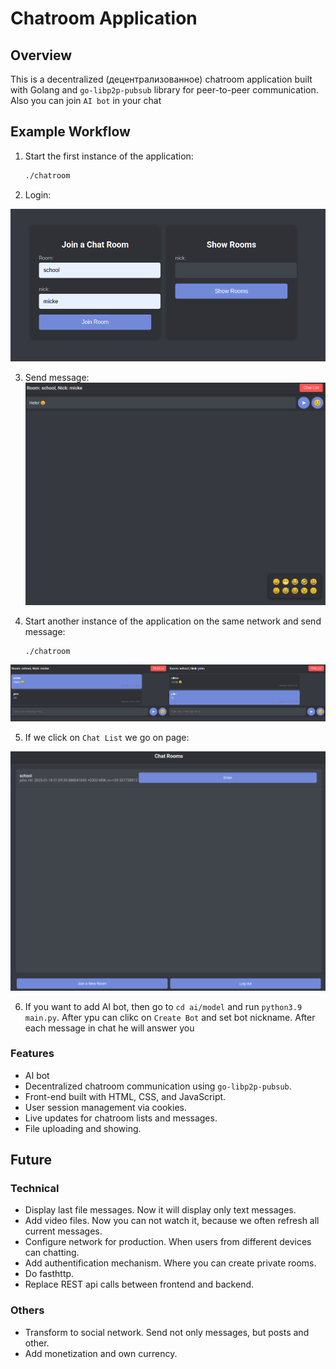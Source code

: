 # Chatroom Application
## Overview
This is a decentralized (децентрализованное) chatroom application built with Golang and `go-libp2p-pubsub` library for peer-to-peer communication. Also you can join `AI bot` in your chat

## Example Workflow
1. Start the first instance of the application:
   ```bash
   ./chatroom
   ```
2. Login:

![alt text](./images/login.png)


3. Send message:
![alt text](./images/room.png)

4. Start another instance of the application on the same network and send message:
   ```bash
   ./chatroom
   ```
![alt text](./images/room_view.png)

5. If we click on `Chat List` we go on page: 

![alt text](./images/room_list.png)

6. If you want to add AI bot, then go to `cd ai/model` and run `python3.9 main.py`. After ypu can clikc on `Create Bot` and set bot nickname. After each message in chat he will answer you


### Features
- AI bot
- Decentralized chatroom communication using `go-libp2p-pubsub`.
- Front-end built with HTML, CSS, and JavaScript.
- User session management via cookies.
- Live updates for chatroom lists and messages.
- File uploading and showing.


## Future

### Technical
- Display last file messages. Now it will display only text messages.
- Add video files. Now you can not watch it, because we often refresh all current messages.
- Configure network for production. When users from different devices can chatting.
- Add authentification mechanism. Where you can create private rooms.
- Do fasthttp.
- Replace REST api calls between frontend and backend.

### Others
- Transform to social network. Send not only messages, but posts and other.
- Add monetization and own currency.